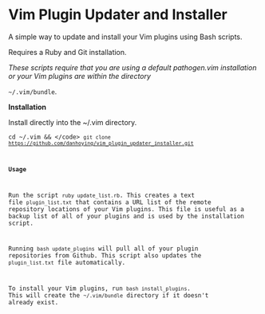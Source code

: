 # Vim Plugin Updater and Installer

A simple way to update and install your Vim plugins using Bash scripts.

Requires a Ruby and Git installation.

*These scripts require that you are using a default pathogen.vim installation or your Vim plugins are within the directory* 

<code>~/.vim/bundle</code>.

**Installation**

Install directly into the ~/.vim directory.

<code>cd ~/.vim && \</code>
<code>git clone https://github.com/danhoying/vim_plugin_updater_installer.git</code>

**Usage**

Run the script <code>ruby update_list.rb</code>. This creates a text file <code>plugin_list.txt</code> that contains a URL list of the remote repository locations of your Vim plugins. This file is useful as a backup list of all of your plugins and is used by the installation script.

Running <code>bash update_plugins</code> will pull all of your plugin repositories from Github. This script also updates the <code>plugin_list.txt</code> file automatically.

To install your Vim plugins, run <code>bash install_plugins</code>.  This will create the <code>~/.vim/bundle</code> directory if it doesn't already exist.
